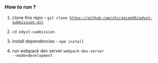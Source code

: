 <h3>How to run ?</h2>

1) clone this repo - <code>git clone https://github.com/chiragiem36/edyst-submission.git</code>

2) <code>cd edyst-sumbission</code>

3) install dependencies - <code>npm install</code>

4) run webpack dev server <code>webpack-dev-server --mode=development</code>
